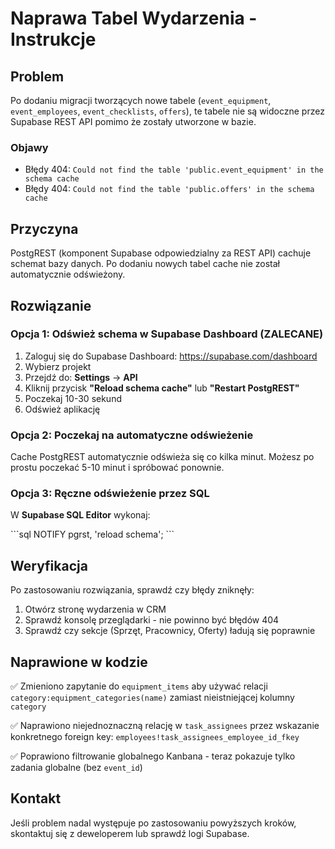 # Naprawa Tabel Wydarzenia - Instrukcje

## Problem

Po dodaniu migracji tworzących nowe tabele (`event_equipment`, `event_employees`, `event_checklists`, `offers`), te tabele nie są widoczne przez Supabase REST API pomimo że zostały utworzone w bazie.

### Objawy

- Błędy 404: `Could not find the table 'public.event_equipment' in the schema cache`
- Błędy 404: `Could not find the table 'public.offers' in the schema cache`

## Przyczyna

PostgREST (komponent Supabase odpowiedzialny za REST API) cachuje schemat bazy danych. Po dodaniu nowych tabel cache nie został automatycznie odświeżony.

## Rozwiązanie

### Opcja 1: Odśwież schema w Supabase Dashboard (ZALECANE)

1. Zaloguj się do Supabase Dashboard: https://supabase.com/dashboard
2. Wybierz projekt
3. Przejdź do: **Settings** → **API**
4. Kliknij przycisk **"Reload schema cache"** lub **"Restart PostgREST"**
5. Poczekaj 10-30 sekund
6. Odśwież aplikację

### Opcja 2: Poczekaj na automatyczne odświeżenie

Cache PostgREST automatycznie odświeża się co kilka minut. Możesz po prostu poczekać 5-10 minut i spróbować ponownie.

### Opcja 3: Ręczne odświeżenie przez SQL

W **Supabase SQL Editor** wykonaj:

\`\`\`sql
NOTIFY pgrst, 'reload schema';
\`\`\`

## Weryfikacja

Po zastosowaniu rozwiązania, sprawdź czy błędy zniknęły:

1. Otwórz stronę wydarzenia w CRM
2. Sprawdź konsolę przeglądarki - nie powinno być błędów 404
3. Sprawdź czy sekcje (Sprzęt, Pracownicy, Oferty) ładują się poprawnie

## Naprawione w kodzie

✅ Zmieniono zapytanie do `equipment_items` aby używać relacji `category:equipment_categories(name)` zamiast nieistniejącej kolumny `category`

✅ Naprawiono niejednoznaczną relację w `task_assignees` przez wskazanie konkretnego foreign key: `employees!task_assignees_employee_id_fkey`

✅ Poprawiono filtrowanie globalnego Kanbana - teraz pokazuje tylko zadania globalne (bez `event_id`)

## Kontakt

Jeśli problem nadal występuje po zastosowaniu powyższych kroków, skontaktuj się z deweloperem lub sprawdź logi Supabase.
